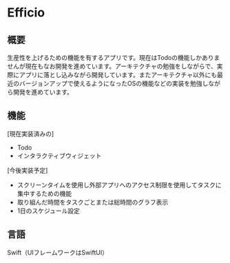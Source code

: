 # Efficio

## 概要
生産性を上げるための機能を有するアプリです。現在はTodoの機能しかありませんが現在もなお開発を進めています。アーキテクチャの勉強をしながらで、実際にアプリに落とし込みながら開発しています。またアーキテクチャ以外にも最近のバージョンアップで使えるようになったOSの機能などの実装を勉強しながら開発を進めています。

## 機能
[現在実装済みの]  
- Todo
- インタラクティブウィジェット

[今後実装予定]
- スクリーンタイムを使用し外部アプリへのアクセス制限を使用してタスクに集中するための機能
- 取り組んだ時間をタスクごとまたは総時間のグラフ表示
- 1日のスケジュール設定

## 言語
Swift（UIフレームワークはSwiftUI）
